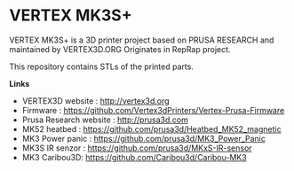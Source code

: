 # VERTEX MK3S+


VERTEX MK3S+ is a 3D printer project based on PRUSA RESEARCH and maintained by VERTEX3D.ORG
Originates in RepRap project.

This repository contains STLs of the printed parts.

**Links**

 * VERTEX3D website : http://vertex3d.org
 * Firmware : https://github.com/Vertex3dPrinters/Vertex-Prusa-Firmware
 * Prusa Research website : http://prusa3d.com
 * MK52 heatbed : https://github.com/prusa3d/Heatbed_MK52_magnetic
 * MK3 Power panic : https://github.com/prusa3d/MK3_Power_Panic
 * MK3S IR senzor : https://github.com/prusa3d/MKxS-IR-sensor
 * MK3 Caribou3D: https://github.com/Caribou3d/Caribou-MK3
